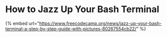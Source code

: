 # How to Jazz Up Your Bash Terminal

{% embed url="https://www.freecodecamp.org/news/jazz-up-your-bash-terminal-a-step-by-step-guide-with-pictures-80267554cb22/" %}



